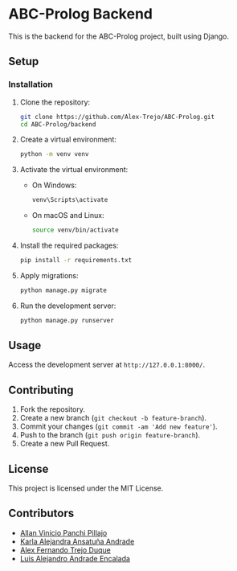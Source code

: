 # ABC-Prolog Backend

This is the backend for the ABC-Prolog project, built using Django.

## Setup

### Installation

1. Clone the repository:
    ```bash
    git clone https://github.com/Alex-Trejo/ABC-Prolog.git
    cd ABC-Prolog/backend
    ```

2. Create a virtual environment:
    ```bash
    python -m venv venv
    ```

3. Activate the virtual environment:
    - On Windows:
        ```bash
        venv\Scripts\activate
        ```
    - On macOS and Linux:
        ```bash
        source venv/bin/activate
        ```

4. Install the required packages:
    ```bash
    pip install -r requirements.txt
    ```

5. Apply migrations:
    ```bash
    python manage.py migrate
    ```

6. Run the development server:
    ```bash
    python manage.py runserver
    ```

## Usage

Access the development server at `http://127.0.0.1:8000/`.

## Contributing

1. Fork the repository.
2. Create a new branch (`git checkout -b feature-branch`).
3. Commit your changes (`git commit -am 'Add new feature'`).
4. Push to the branch (`git push origin feature-branch`).
5. Create a new Pull Request.

## License

This project is licensed under the MIT License.

## Contributors

- [Allan Vinicio Panchi Pillajo](https://github.com/AllanPanchi)
- [Karla Alejandra Ansatuña Andrade](https://github.com/KarlaAns)
- [Alex Fernando Trejo Duque](https://github.com/Alex-Trejo)
- [Luis Alejandro Andrade Encalada](https://github.com/MrBowis)